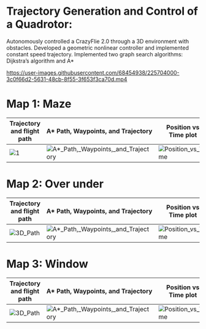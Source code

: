 # Trajectory Generation and Control of a Quadrotor: 
Autonomously controlled a CrazyFlie 2.0 through a 3D environment with obstacles. 
Developed a geometric nonlinear controller and implemented constant speed trajectory. Implemented two graph search algorithms: Dijkstra’s algorithm and A*

https://user-images.githubusercontent.com/68454938/225704000-3c0f66d2-5631-48cb-8f55-3f653f3ca70d.mp4

# Map 1: Maze
Trajectory and flight path | A* Path, Waypoints, and Trajectory | Position vs Time plot
--- | --- | ---
![1](https://user-images.githubusercontent.com/68454938/223790594-39cf6b09-594a-4c5c-aca1-1b4c291b5cb7.png) | ![A*_Path,_Waypoints,_and_Trajectory](https://user-images.githubusercontent.com/68454938/223792788-a33ed027-c2f8-45ee-bb62-15228591c141.png) | ![Position_vs_Time](https://user-images.githubusercontent.com/68454938/223792843-f841a385-2443-42e3-babf-cc44db329322.png)


# Map 2: Over under
Trajectory and flight path | A* Path, Waypoints, and Trajectory | Position vs Time plot
--- | --- | ---
![3D_Path](https://user-images.githubusercontent.com/68454938/223794198-c38b119d-b303-4dde-9edd-3a9c1fa4e6fa.png) | ![A*_Path,_Waypoints,_and_Trajectory](https://user-images.githubusercontent.com/68454938/223794311-36047824-d0c1-4fd1-91ef-4edddb4ea252.png) | ![Position_vs_Time](https://user-images.githubusercontent.com/68454938/223794358-f36a211d-0289-4159-8b68-d1a80f3a3456.png)


# Map 3: Window
Trajectory and flight path | A* Path, Waypoints, and Trajectory | Position vs Time plot
--- | --- | ---
![3D_Path](https://user-images.githubusercontent.com/68454938/223791183-a3ce0eef-f36e-42e9-99fc-529168772de2.png) | ![A*_Path,_Waypoints,_and_Trajectory](https://user-images.githubusercontent.com/68454938/223791193-6b9f3b0d-b0e1-4967-8c17-e8ef0e90144b.png) | ![Position_vs_Time](https://user-images.githubusercontent.com/68454938/223791214-f915aa99-6648-4de9-81f5-0a609507b337.png)

